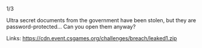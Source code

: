 1/3

Ultra secret documents from the government have been stolen, but they are password-protected... Can you open them anyway? 

Links: https://cdn.event.csgames.org/challenges/breach/leaked1.zip